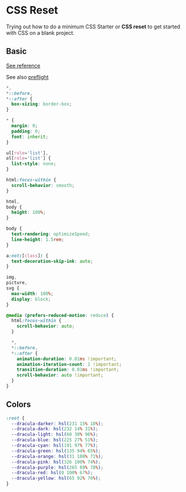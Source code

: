 # CSS Reset

Trying out how to do a minimum CSS Starter or **CSS reset** to get started with CSS on a blank project.

## Basic

[See reference](./src/styles/resets/basic.reset.css)

See also [preflight](./src/styles/resets/preflight.reset.css)

```css
*,
*::before,
*::after {
  box-sizing: border-box;
}

* {
  margin: 0;
  padding: 0;
  font: inherit;
}

ul[role='list'],
ol[role='list'] {
  list-style: none;
}

html:focus-within {
  scroll-behavior: smooth;
}

html,
body {
  height: 100%;
}

body {
  text-rendering: optimizeSpeed;
  line-height: 1.5rem;
}

a:not([class]) {
  text-decoration-skip-ink: auto;
}

img,
picture,
svg {
  max-width: 100%;
  display: block;
}

@media (prefers-reduced-motion: reduce) {
  html:focus-within {
    scroll-behavior: auto;
  }

  *,
  *::before,
  *::after {
    animation-duration: 0.01ms !important;
    animation-iteration-count: 1 !important;
    transition-duration: 0.01ms !important;
    scroll-behavior: auto !important;
  }
}
```

## Colors

```css
:root {
  --dracula-darker: hsl(231 15% 18%);
  --dracula-dark: hsl(232 14% 31%);
  --dracula-light: hsl(60 30% 96%);
  --dracula-blue: hsl(225 27% 51%);
  --dracula-cyan: hsl(191 97% 77%);
  --dracula-green: hsl(135 94% 65%);
  --dracula-orange: hsl(31 100% 71%);
  --dracula-pink: hsl(326 100% 74%);
  --dracula-purple: hsl(265 89% 78%);
  --dracula-red: hsl(0 100% 67%);
  --dracula-yellow: hsl(65 92% 76%);
}
```
